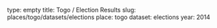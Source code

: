 type: empty
title: Togo / Election Results
slug: places/togo/datasets/elections
place: togo
dataset: elections
year: 2014
